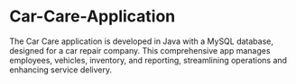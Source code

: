 # Car-Care-Application
The Car Care application is developed in Java with a MySQL database, designed for a car repair company. This comprehensive app manages employees, vehicles, inventory, and reporting, streamlining operations and enhancing service delivery.
